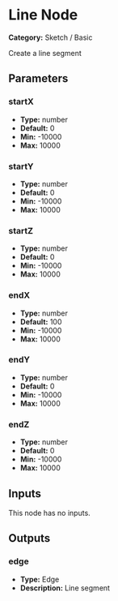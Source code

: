
# Line Node

**Category:** Sketch / Basic

Create a line segment

## Parameters


### startX
- **Type:** number
- **Default:** 0
- **Min:** -10000
- **Max:** 10000



### startY
- **Type:** number
- **Default:** 0
- **Min:** -10000
- **Max:** 10000



### startZ
- **Type:** number
- **Default:** 0
- **Min:** -10000
- **Max:** 10000



### endX
- **Type:** number
- **Default:** 100
- **Min:** -10000
- **Max:** 10000



### endY
- **Type:** number
- **Default:** 0
- **Min:** -10000
- **Max:** 10000



### endZ
- **Type:** number
- **Default:** 0
- **Min:** -10000
- **Max:** 10000



## Inputs

This node has no inputs.

## Outputs


### edge
- **Type:** Edge
- **Description:** Line segment



